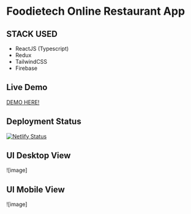 # Foodietech Online Restaurant App

## STACK USED
- ReactJS (Typescript)
- Redux
- TailwindCSS
- Firebase
## Live Demo 
<a href = "https://zone-restaurant.vercel.app/" >DEMO HERE!<a/>
## Deployment Status
[![Netlify Status](https://api.netlify.com/api/v1/badges/44598840-1a12-4b3d-a79f-a89d91d34db8/deploy-status)](https://app.netlify.com/sites/bzone-restaurant/deploys)
  
## UI Desktop View
![image]

## UI Mobile View
![image]

